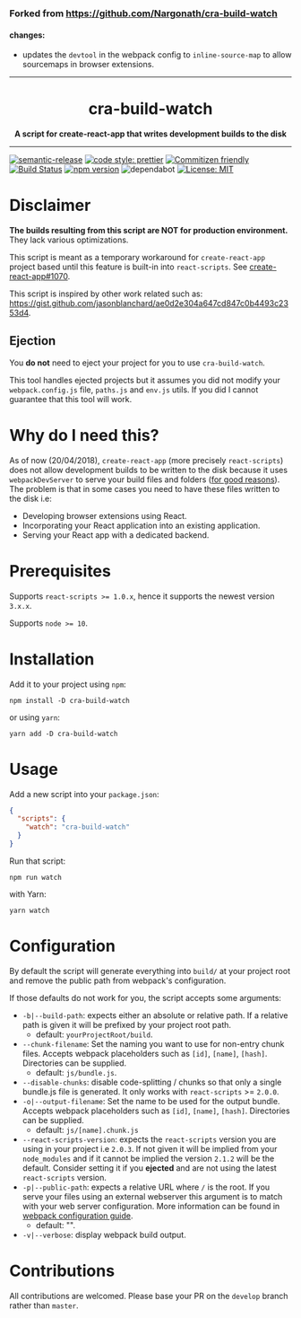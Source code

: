 ### **Forked from https://github.com/Nargonath/cra-build-watch**

#### changes:
* updates the `devtool` in the webpack config to `inline-source-map` to allow sourcemaps in browser extensions.

---

<div align="center">
  <h1>cra-build-watch</h1>
  <strong>A script for create-react-app that writes development builds to the disk</strong>
</div>

<hr>

[![semantic-release](https://img.shields.io/badge/%20%20%F0%9F%93%A6%F0%9F%9A%80-semantic--release-e10079.svg)](https://github.com/semantic-release/semantic-release)
[![code style: prettier](https://img.shields.io/badge/code_style-prettier-ff69b4.svg)](https://github.com/prettier/prettier)
[![Commitizen friendly](https://img.shields.io/badge/commitizen-friendly-brightgreen.svg)](http://commitizen.github.io/cz-cli/)
[![Build Status](https://travis-ci.org/Nargonath/cra-build-watch.svg?branch=master)](https://travis-ci.org/Nargonath/twitter-auth-await)
[![npm version](https://badge.fury.io/js/cra-build-watch.svg)](https://badge.fury.io/js/cra-build-watch)
![dependabot](https://badgen.net/dependabot/dependabot/dependabot-core/?icon=dependabot)
[![License: MIT](https://img.shields.io/badge/License-MIT-yellow.svg)](https://opensource.org/licenses/MIT)

# Disclaimer

**The builds resulting from this script are NOT for production environment.** They lack various optimizations.

This script is meant as a temporary workaround for `create-react-app` project based until this feature is built-in into `react-scripts`. See [create-react-app#1070](https://github.com/facebook/create-react-app/issues/1070).

This script is inspired by other work related such as: https://gist.github.com/jasonblanchard/ae0d2e304a647cd847c0b4493c2353d4.

## Ejection

You **do not** need to eject your project for you to use `cra-build-watch`.

This tool handles ejected projects but it assumes you did not modify your `webpack.config.js` file, `paths.js` and `env.js` utils. If you did I cannot guarantee that this tool will work.

# Why do I need this?

As of now (20/04/2018), `create-react-app` (more precisely `react-scripts`) does not allow development builds to be written to the disk because it uses `webpackDevServer` to serve your build files and folders ([for good reasons](https://github.com/facebook/create-react-app/issues/1070#issuecomment-261812303)). The problem is that in some cases you need to have these files written to the disk i.e:

- Developing browser extensions using React.
- Incorporating your React application into an existing application.
- Serving your React app with a dedicated backend.

# Prerequisites

Supports `react-scripts >= 1.0.x`, hence it supports the newest version `3.x.x`.

Supports `node >= 10`.

# Installation

Add it to your project using `npm`:

```
npm install -D cra-build-watch
```

or using `yarn`:

```
yarn add -D cra-build-watch
```

# Usage

Add a new script into your `package.json`:

```json
{
  "scripts": {
    "watch": "cra-build-watch"
  }
}
```

Run that script:

```
npm run watch
```

with Yarn:

```
yarn watch
```

# Configuration

By default the script will generate everything into `build/` at your project root and remove the public path from webpack's configuration.

If those defaults do not work for you, the script accepts some arguments:

- `-b|--build-path`: expects either an absolute or relative path. If a relative path is given it will be prefixed by your project root path.
  - default: `yourProjectRoot/build`.
- `--chunk-filename`: Set the naming you want to use for non-entry chunk files. Accepts webpack placeholders such as `[id]`, `[name]`, `[hash]`. Directories can be supplied.
  - default: `js/bundle.js`.
- `--disable-chunks`: disable code-splitting / chunks so that only a single bundle.js file is generated. It only works with `react-scripts` >= `2.0.0`.
- `-o|--output-filename`: Set the name to be used for the output bundle. Accepts webpack placeholders such as `[id]`, `[name]`, `[hash]`. Directories can be supplied.
  - default: `js/[name].chunk.js`
- `--react-scripts-version`: expects the `react-scripts` version you are using in your project i.e `2.0.3`. If not given it will be implied from your `node_modules` and if it cannot be implied the version `2.1.2` will be the default. Consider setting it if you **ejected** and are not using the latest `react-scripts` version.
- `-p|--public-path`: expects a relative URL where `/` is the root. If you serve your files using an external webserver this argument is to match with your web server configuration. More information can be found in [webpack configuration guide](https://webpack.js.org/configuration/output/#output-publicpath).
  - default: "".
- `-v|--verbose`: display webpack build output.

# Contributions

All contributions are welcomed. Please base your PR on the `develop` branch rather than `master`.
